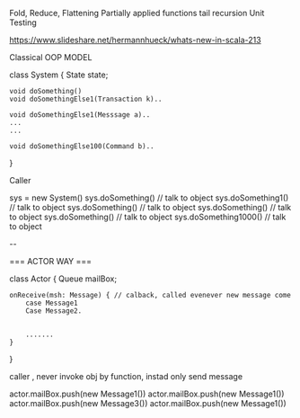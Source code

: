 Fold,
Reduce,
Flattening
Partially applied functions
tail recursion
Unit Testing 


https://www.slideshare.net/hermannhueck/whats-new-in-scala-213




Classical OOP MODEL

class System {
    State state;
    
    void doSomething()
    void doSomethingElse1(Transaction k)..
  
    void doSomethingElse1(Messsage a)..
    ...
    ...
    
    void doSomethingElse100(Command b)..
}

Caller 

sys = new System()
sys.doSomething() // talk to object
sys.doSomething1() // talk to object
sys.doSomething() // talk to object
sys.doSomething() // talk to object
sys.doSomething() // talk to object
sys.doSomething1000() // talk to object


--


=== ACTOR WAY ===

class Actor {
    Queue<Message> mailBox;
    
    onReceive(msh: Message) { // calback, called evenever new message come
        case Message1
        Case Message2.
        
        
        .......
    }
    
}

caller , never invoke obj by function, instad only send message

actor.mailBox.push(new Message1())
actor.mailBox.push(new Message1())
actor.mailBox.push(new Message3())
actor.mailBox.push(new Message1())